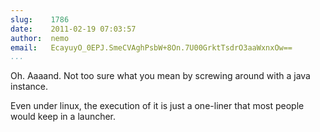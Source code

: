 ```yaml
---
slug:    1786
date:    2011-02-19 07:03:57
author:  nemo
email:   EcayuyO_0EPJ.SmeCVAghPsbW+8On.7U00GrktTsdrO3aaWxnxOw==
...
```


Oh. Aaaand. Not too sure what you mean by screwing around with a java
instance.

Even under linux, the execution of it is just a one-liner that most
people would keep in a launcher.

